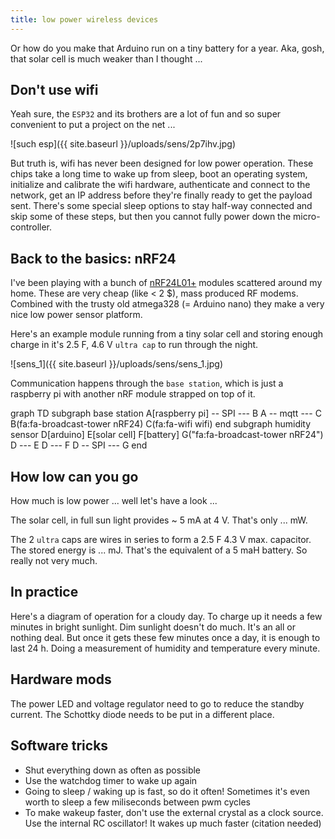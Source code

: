```yaml
---
title: low power wireless devices
---
```

Or how do you make that Arduino run on a tiny battery for a year.
Aka, gosh, that solar cell is much weaker than I thought ...

## Don't use wifi
Yeah sure, the `ESP32` and its brothers are a lot of fun and so super convenient to put a project on the net ...

![such esp]({{ site.baseurl }}/uploads/sens/2p7ihv.jpg)

But truth is, wifi has never been designed for low power operation.
These chips take a long time to wake up from sleep, boot an operating system, initialize and calibrate the wifi hardware, authenticate and connect to the network, get an IP address before they're finally ready to get the payload sent.
There's some special sleep options to stay half-way connected and skip some of these steps, but then you cannot fully power down the micro-controller.

## Back to the basics: nRF24
I've been playing with a bunch of [nRF24L01+](https://www.sparkfun.com/datasheets/Components/SMD/nRF24L01Pluss_Preliminary_Product_Specification_v1_0.pdf) modules scattered around my home. These are very cheap (like < 2 $), mass produced RF modems.
Combined with the trusty old atmega328 (= Arduino nano) they make a very nice low power sensor platform.

Here's an example module running from a tiny solar cell and storing enough charge in it's 2.5 F, 4.6 V `ultra cap` to run through the night.

![sens_1]({{ site.baseurl }}/uploads/sens/sens_1.jpg)

Communication happens through the `base station`, which is just a raspberry pi with another nRF module strapped on top of it.

<div class="mermaid">
graph TD
subgraph base station
   A[raspberry pi] -- SPI --- B
   A -- mqtt --- C
   B(fa:fa-broadcast-tower nRF24)
   C(fa:fa-wifi wifi)
end
subgraph humidity sensor
  D[arduino]
  E[solar cell]
  F[battery]
  G("fa:fa-broadcast-tower nRF24")
  D --- E
  D --- F
  D -- SPI --- G
end
</div>

## How low can you go
How much is low power ... well let's have a look ...

The solar cell, in full sun light provides ~ 5 mA at 4 V. That's only ... mW.

The 2 `ultra` caps are wires in series to form a 2.5 F 4.3 V max. capacitor. The stored energy is ... mJ.
That's the equivalent of a 5 maH battery. So really not very much.

## In practice
Here's a diagram of operation for a cloudy day. To charge up it needs a few minutes in bright sunlight. Dim sunlight doesn't do much. It's an all or nothing deal. But once it gets these few minutes once a day, it is enough to last 24 h. Doing a measurement of humidity and temperature every minute.

## Hardware mods
The power LED and voltage regulator need to go to reduce the standby current. The Schottky diode needs to be put in a different place.

## Software tricks
  * Shut everything down as often as possible
  * Use the watchdog timer to wake up again
  * Going to sleep / waking up is fast, so do it often! Sometimes it's even worth to sleep a few miliseconds between pwm cycles
  * To make wakeup faster, don't use the external crystal as a clock source. Use the internal RC oscillator! It wakes up much faster (citation needed)



<script src="{{ site.baseurl }}/uploads/mermaid.min.js"></script>
<script>
    mermaid.initialize({
        startOnLoad: true,
        theme: 'dark',
        flowchart: {
            curve: 'basis',
            htmlLabels: true
        }
    });
</script>

